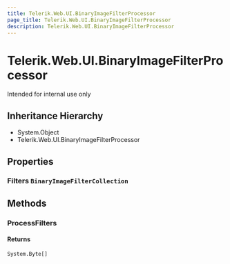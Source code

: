 ```yaml
---
title: Telerik.Web.UI.BinaryImageFilterProcessor
page_title: Telerik.Web.UI.BinaryImageFilterProcessor
description: Telerik.Web.UI.BinaryImageFilterProcessor
---
```


# Telerik.Web.UI.BinaryImageFilterProcessor

Intended for internal use only

## Inheritance Hierarchy

* System.Object
* Telerik.Web.UI.BinaryImageFilterProcessor

## Properties

###  Filters `BinaryImageFilterCollection`

## Methods

###  ProcessFilters

#### Returns

`System.Byte[]` 

